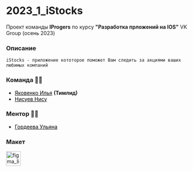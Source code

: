 <h1>2023_1_iStocks</h1>

<p>
    Проект команды <b>IProgers</b> по курсу <b>"Разработка прложений на IOS"</b> VK Group (осень 2023)
</p>

<h3>Описание</h3>

```text
iStocks - приложение кототорое поможет Вам следить за акциями ваших любимых компаний
```

<h3> Команда &#128104;&#8205;&#128102;</h3>

- <a href="https://t.me/yakovenko_me" style="color: black;">Яковенко Илья</a> <b>(Тимлид)</b>
- <a href="https://t.me/nisuev" style="color: black;">Нисуев Нису</a>

<h3> Ментор &#128105;&#8205;&#127979;</h3>

- <a href="https://t.me/ul_gord" style="color: black;">Гордеева Ульяна</a>

<h3> Макет </h3>

<a href="https://www.figma.com/file/p48i82Wx26pmhdOzRtycuU/iStocks?type=design&node-id=0%3A1&mode=design&t=ArlKwUKHRwPIXnZA-1">
    <img src="https://img.shields.io/static/v1?message=Figma&logo=figma&label=&color=2e2e2e&logoColor=c8c8c8&labelColor=252525&style=for-the-badge" height="40" alt="figma_link"  />
</a>
